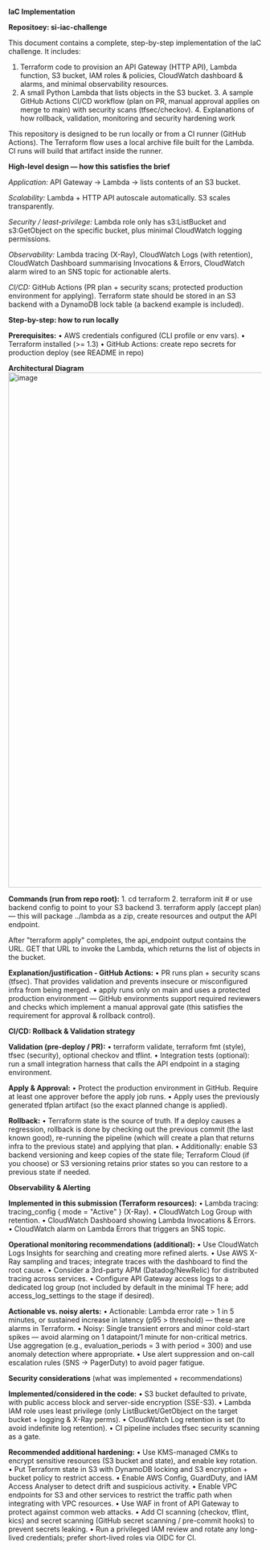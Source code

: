 **IaC Implementation**

**Repositoey: si-iac-challenge**

This document contains a complete, step-by-step implementation of the IaC challenge. 
It includes:

  1. Terraform code to provision an API Gateway (HTTP API), Lambda function, S3 bucket, IAM roles & policies, 
     CloudWatch dashboard & alarms, and minimal observability resources.
  2. A small Python Lambda that lists objects in the S3 bucket.
	3. A sample GitHub Actions CI/CD workflow (plan on PR, manual approval applies on merge to main) with security scans (tfsec/checkov).
	4. Explanations of how rollback, validation, monitoring and security hardening work

This repository is designed to be run locally or from a CI runner (GitHub Actions). The Terraform flow uses a local archive file built for the Lambda. 
CI runs will build that artifact inside the runner.

**High-level design — how this satisfies the brief**

_Application:_ API Gateway -> Lambda -> lists contents of an S3 bucket.

_Scalability:_ Lambda + HTTP API autoscale automatically. S3 scales transparently.

_Security / least-privilege:_ Lambda role only has s3:ListBucket and s3:GetObject on the 
specific bucket, plus minimal CloudWatch logging permissions.
                              
_Observability:_ Lambda tracing (X-Ray), CloudWatch Logs (with retention), CloudWatch Dashboard summarising Invocations & Errors, 
CloudWatch alarm wired to an SNS topic for actionable alerts.

_CI/CD:_ GitHub Actions (PR plan + security scans; protected production environment for applying). 
Terraform state should be stored in an S3 backend with a DynamoDB lock table (a backend example is included).

**Step-by-step: how to run locally**

**Prerequisites:**
	•	AWS credentials configured (CLI profile or env vars).
	•	Terraform installed (>= 1.3)
	•	GitHub Actions: create repo secrets for production deploy (see README in repo)

**Architectural Diagram**
<img width="1536" height="1024" alt="image" src="https://github.com/user-attachments/assets/f8003a6c-c285-4ce1-90c2-8f3cfa375a95" />

**Commands (run from repo root):**
	1.	cd terraform
	2.	terraform init  # or use backend config to point to your S3 backend
	3.	terraform apply (accept plan) — this will package ../lambda as a zip, create resources and output the API endpoint.

After "terraform apply" completes, the api_endpoint output contains the URL. GET that URL to invoke the Lambda, which returns the list of objects in the bucket.

**Explanation/justification - GitHub Actions:**
	•	PR runs plan + security scans (tfsec). That provides validation and prevents insecure or misconfigured infra from being merged.
	•	apply runs only on main and uses a protected production environment — GitHub environments support required reviewers and checks which implement a manual approval gate (this satisfies the requirement for approval & rollback control).

**CI/CD: Rollback & Validation strategy**

**Validation (pre-deploy / PR):**
	•	terraform validate, terraform fmt (style), tfsec (security), optional checkov and tflint.
	•	Integration tests (optional): run a small integration harness that calls the API endpoint in a staging environment.

**Apply & Approval:**
	•	Protect the production environment in GitHub. Require at least one approver before the apply job runs.
	•	Apply uses the previously generated tfplan artifact (so the exact planned change is applied).

**Rollback:**
	•	Terraform state is the source of truth. If a deploy causes a regression, rollback is done by checking out the previous commit (the last known good), re-running the pipeline (which will create a plan that 			returns infra to the previous state) and applying that plan.
	•	Additionally: enable S3 backend versioning and keep copies of the state file; Terraform Cloud (if you choose) or S3 versioning retains prior states so you can restore to a previous state if needed.

**Observability & Alerting**

**Implemented in this submission (Terraform resources):**
	•	Lambda tracing: tracing_config { mode = "Active" } (X-Ray).
	•	CloudWatch Log Group with retention.
	•	CloudWatch Dashboard showing Lambda Invocations & Errors.
	•	CloudWatch alarm on Lambda Errors that triggers an SNS topic.

**Operational monitoring recommendations (additional):**
	•	Use CloudWatch Logs Insights for searching and creating more refined alerts.
	•	Use AWS X-Ray sampling and traces; integrate traces with the dashboard to find the root cause.
	•	Consider a 3rd-party APM (Datadog/NewRelic) for distributed tracing across services.
	•	Configure API Gateway access logs to a dedicated log group (not included by default in the minimal TF here; add access_log_settings to the stage if desired).

**Actionable vs. noisy alerts:**
	•	Actionable: Lambda error rate > 1 in 5 minutes, or sustained increase in latency (p95 > threshold) — these are alarms in Terraform.
	•	Noisy: Single transient errors and minor cold-start spikes — avoid alarming on 1 datapoint/1 minute for non-critical metrics. Use aggregation (e.g., evaluation_periods = 3 with period = 300) and use anomaly detection where appropriate.
	•	Use alert suppression and on-call escalation rules (SNS -> PagerDuty) to avoid pager fatigue.


**Security considerations** (what was implemented + recommendations)

**Implemented/considered in the code:**
	•	S3 bucket defaulted to private, with public access block and server-side encryption (SSE-S3).
	•	Lambda IAM role uses least privilege (only ListBucket/GetObject on the target bucket + logging & X-Ray perms).
	•	CloudWatch Log retention is set (to avoid indefinite log retention).
	•	CI pipeline includes tfsec security scanning as a gate.

**Recommended additional hardening:**
	•	Use KMS-managed CMKs to encrypt sensitive resources (S3 bucket and state), and enable key rotation.
	•	Put Terraform state in S3 with DynamoDB locking and S3 encryption + bucket policy to restrict access.
	•	Enable AWS Config, GuardDuty, and IAM Access Analyser to detect drift and suspicious activity.
	•	Enable VPC endpoints for S3 and other services to restrict the traffic path when integrating with VPC resources.
	•	Use WAF in front of API Gateway to protect against common web attacks.
	•	Add CI scanning (checkov, tflint, kics) and secret scanning (GitHub secret scanning / pre-commit hooks) to prevent secrets leaking.
	•	Run a privileged IAM review and rotate any long-lived credentials; prefer short-lived roles via OIDC for CI.

 


